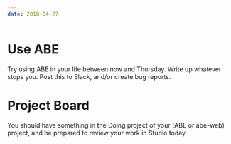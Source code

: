 ```yaml
---
date: 2018-04-27
---
```


# Use ABE

Try using ABE in your life between now and Thursday. Write up whatever stops
you. Post this to Slack, and/or create bug reports.

# Project Board

You should have something in the Doing project of your (ABE or abe-web) project,
and be prepared to review your work in Studio today.
